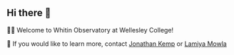 ## Hi there 👋

🙋‍♀️ Welcome to Whitin Observatory at Wellesley College!

🌈 If you would like to learn more, contact [Jonathan Kemp](https://sites.google.com/wellesley.edu/jk116) or [Lamiya Mowla](https://www.lamiyamowla.com/)

<!--

**Here are some ideas to get you started:**

🙋‍♀️ A short introduction - what is your organization all about?
🌈 Contribution guidelines - how can the community get involved?
👩‍💻 Useful resources - where can the community find your docs? Is there anything else the community should know?
🍿 Fun facts - what does your team eat for breakfast?
🧙 Remember, you can do mighty things with the power of [Markdown](https://docs.github.com/github/writing-on-github/getting-started-with-writing-and-formatting-on-github/basic-writing-and-formatting-syntax)
-->
